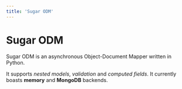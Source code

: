 ```yaml
---
title: 'Sugar ODM'
---
```


# Sugar ODM

Sugar ODM is an asynchronous Object-Document Mapper written in Python.

It supports *nested models*, *validation* and *computed fields*. It currently boasts __memory__ and __MongoDB__ backends.
